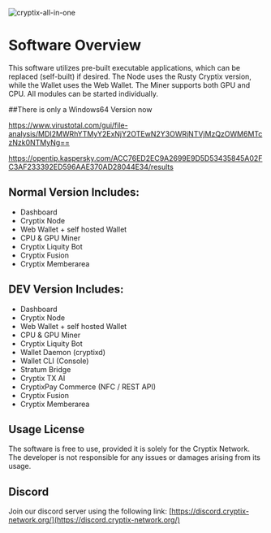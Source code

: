 
![cryptix-all-in-one](https://github.com/user-attachments/assets/9b4e4733-8c74-419d-b831-73a13fe54848)




# Software Overview

This software utilizes pre-built executable applications, which can be replaced (self-built) if desired. The Node uses the Rusty Cryptix version, while the Wallet uses the Web Wallet. The Miner supports both GPU and CPU. All modules can be started individually.

##There is only a Windows64 Version now

https://www.virustotal.com/gui/file-analysis/MDI2MWRhYTMyY2ExNjY2OTEwN2Y3OWRjNTVjMzQzOWM6MTczNzk0NTMyNg==

https://opentip.kaspersky.com/ACC76ED2EC9A2699E9D5D53435845A02FC3AF233392ED596AAE370AD28044E34/results

## Normal Version Includes:
- Dashboard
- Cryptix Node
- Web Wallet + self hosted Wallet    
- CPU & GPU Miner
- Cryptix Liquity Bot
- Cryptix Fusion
- Cryptix Memberarea

## DEV Version Includes:
- Dashboard
- Cryptix Node
- Web Wallet + self hosted Wallet    
- CPU & GPU Miner
- Cryptix Liquity Bot
- Wallet Daemon (cryptixd)
- Wallet CLI (Console)
- Stratum Bridge
- Cryptix TX AI 
- CryptixPay Commerce (NFC / REST API)
- Cryptix Fusion
- Cryptix Memberarea

## Usage License
The software is free to use, provided it is solely for the Cryptix Network. The developer is not responsible for any issues or damages arising from its usage.

## Discord

Join our discord server using the following link: [https://discord.cryptix-network.org/](https://discord.cryptix-network.org/)
